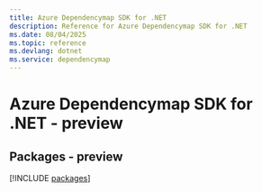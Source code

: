 ```yaml
---
title: Azure Dependencymap SDK for .NET
description: Reference for Azure Dependencymap SDK for .NET
ms.date: 08/04/2025
ms.topic: reference
ms.devlang: dotnet
ms.service: dependencymap
---
```

# Azure Dependencymap SDK for .NET - preview
## Packages - preview
[!INCLUDE [packages](dependencymap-index.md)]
